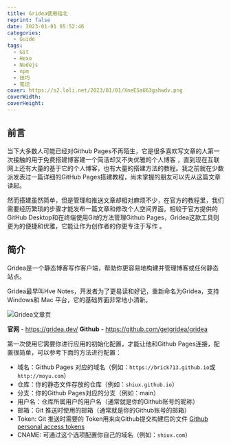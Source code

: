 ```yaml
---
title: Gridea使用指北
reprint: false
date: 2023-01-01 05:52:46
categories:
  - Guide
tags:
  - Git
  - Hexo
  - Nodejs
  - npm
  - 技巧
  - 笔记
cover: https://s2.loli.net/2023/01/01/XneESaU63gshwdv.png
coverWidth:
coverHeight:
---
```


## 前言

当下大多数人可能已经对Github Pages不再陌生，它是很多喜欢写文章的人第一次接触的用于免费搭建博客建一个简洁却又不失优雅的个人博客 ，直到现在互联网上还有大量的基于它的个人博客，也有大量的搭建方法的教程。我之前就在少数派发表过一篇详细的GitHub Pages搭建教程，尚未掌握的朋友可以先从这篇文章读起。

然而搭建虽然简单，但是管理和推送文章却相对麻烦不少，在官方的教程里，我们需要经历繁琐的步骤才能发布一篇文章和修改个人空间界面。相较于官方提供的GitHub Desktop和在终端使用Git的方法管理Github Pages，Gridea这款工具则更为的便捷和优雅，它能让作为创作者的你更专注于写作 。

## 简介

Gridea是一个静态博客写作客户端，帮助你更容易地构建并管理博客或任何静态站点。

Gridea最早叫Hve Notes，开发者为了更易读和好记，重新命名为Gridea，支持Windows和 Mac 平台，它的基础界面非常地小清新。

![Gridea文章页](https://s2.loli.net/2023/01/01/kUBrdTAKDsVJmNI.png)

**官网** - <https://gridea.dev/>
**Github** - <https://github.com/getgridea/gridea>

第一次使用它需要你进行应用的初始化配置，才能让他和Github Pages连接，配置很简单，可以参考下面的方法进行配置：

- 域名：Github Pages 对应的域名（例如：`https://brick713.github.io`或`http://moyu.com`）
- 仓库：你的静态文件存放的仓库（例如：`shiux.github.io`）
- 分支：你的Github Pages对应的分支（例如：main）
- 用户名：仓库所属用户的用户名（通常就是你的Github账号的昵称）
- 邮箱：Git 推送时使用的邮箱（通常就是你的Github账号的邮箱）
- Token: Git 推送时需要的 Token用来向Github提交构建后的文件 [Github personal access tokens](https://sspai.com/link?target=https%3A%2F%2Fgithub.com%2Fsettings%2Ftokens)
- CNAME: 可通过这个选项配置你自己的域名（例如：`shiux.com`）
